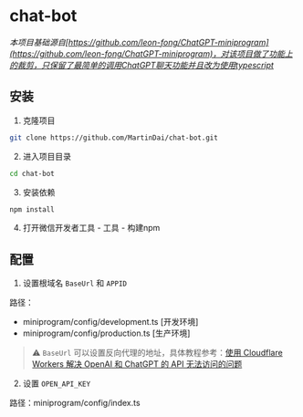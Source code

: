 # chat-bot  

_本项目基础源自[https://github.com/leon-fong/ChatGPT-miniprogram](https://github.com/leon-fong/ChatGPT-miniprogram)，对该项目做了功能上的裁剪，只保留了最简单的调用ChatGPT聊天功能并且改为使用typescript_

## 安装

1. 克隆项目
```bash
git clone https://github.com/MartinDai/chat-bot.git
```

2. 进入项目目录
```bash
cd chat-bot
```

3. 安装依赖
```bash
npm install
```

4. 打开微信开发者工具 - 工具 - 构建npm

## 配置

1. 设置根域名 `BaseUrl` 和 `APPID`

路径：
 - miniprogram/config/development.ts [开发环境]
 - miniprogram/config/production.ts [生产环境]

> ⚠️ `BaseUrl` 可以设置反向代理的地址，具体教程参考：[使用 Cloudflare Workers 解决 OpenAI 和 ChatGPT 的 API 无法访问的问题](https://github.com/noobnooc/noobnooc/discussions/9)

2. 设置 `OPEN_API_KEY`

 路径：miniprogram/config/index.ts